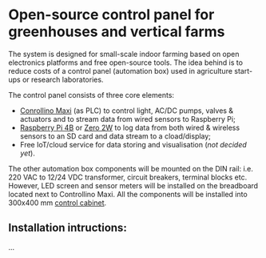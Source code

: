 # Open-source control panel for greenhouses and vertical farms
The system is designed for small-scale indoor farming based on open electronics platforms and free open-source tools. The idea behind is to reduce costs of a control panel (automation box) used in agriculture start-ups or research laboratories.

The control panel consists of three core elements:
- [Conrollino Maxi](https://www.controllino.com/product/controllino-maxi/) (as PLC) to control light, AC/DC pumps, valves & actuators and to stream data from wired sensors to Raspberry Pi;
- [Raspberry Pi 4B](https://www.raspberrypi.com/products/raspberry-pi-4-model-b/) or [Zero 2W](https://www.raspberrypi.com/products/raspberry-pi-zero-2-w/) to log data from both wired & wireless sensors to an SD card and data stream to a cload/display;
- Free IoT/cloud service for data storing and visualisation (*not decided yet*).

The other automation box components will be mounted on the DIN rail: i.e. 220 VAC to 12/24 VDC transformer, circuit breakers, terminal blocks etc. However, LED screen and sensor meters will be installed on the breadboard located next to Controllino Maxi. All the components will be installed into 300x400 mm [control cabinet](https://www.amazon.de/ELEKTRO-PLAST-Control-Distribution-Industrial-Surface-Mounted/dp/B00R3HS41U/ref=rvi_7/261-8255680-4129054?pd_rd_w=nTgOY&pf_rd_p=22019d9a-e205-410a-b337-2be913e3a486&pf_rd_r=WC1628P0KMTCZAG0ZTGB&pd_rd_r=ef9b4e1b-41d8-4ea9-bd4d-cda1da2f85f8&pd_rd_wg=aH9x4&pd_rd_i=B00R3HS41U&psc=1).

## Installation intructions:
...
